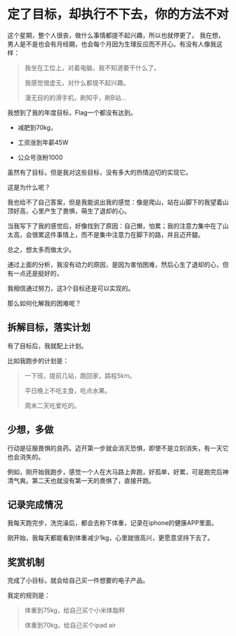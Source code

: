 # 定了目标，却执行不下去，你的方法不对



这个星期，整个人很丧，做什么事情都提不起兴趣，所以也就停更了。 我在想，男人是不是也会有月经期，也会每个月因为生理反应而不开心。有没有人像我这样：

> 我坐在工位上，对着电脑，我不知道要干什么了。
>
> 我感觉很虚无，对什么都提不起兴趣。
>
> 漫无目的的滑手机，刷知乎，刷B站...

我想到了我的年度目标，Flag一个都没有达到。

- 减肥到70kg，

- 工资涨到年薪45W

- 公众号涨粉1000

虽然有了目标，但是我对这些目标，没有多大的热情迫切的实现它。

这是为什么呢？

我也给不了自己答案，但是我能说出我的感觉：像是爬山，站在山脚下的我望着山顶好高，心里产生了畏惧，萌生了退却的心。

当我写下了我的感觉后，好像找到了原因：自己懒，怕累；我的注意力集中在了山太高，会很累这件事情上，而不是集中注意力在脚下的路，并且迈开腿。

总之，想太多而做太少。

通过上面的分析，我没有动力的原因，是因为害怕困难，然后心生了退却的心，但有一点还是挺好的，

我相信通过努力，这3个目标还是可以实现的。

那么如何化解我的困难呢？



## 拆解目标，落实计划

有了目标后，我就配上计划。

比如我跑步的计划是：

> 一下班，提前几站，跑回家，路程5km。
>
> 平日晚上不吃主食，吃点水果。
>
> 周末二天吃爱吃的。

## 少想，多做

行动是征服畏惧的良药。迈开第一步就会消灭恐惧，即使不是立刻消失，有一天它也会消失的。

例如，刚开始我跑步，感觉一个人在大马路上奔跑，好孤单，好累，可是跑完后神清气爽。第二天也就没有第一天的畏惧了，直接开跑。

## 记录完成情况

我每天跑完步，洗完澡后，都会去称下体重，记录在iphone的健康APP里面。

刚开始，我每天都能看到体重减少1kg，心里就很高兴，更愿意坚持下去了。

## 奖赏机制

完成了小目标，就会给自己买一件想要的电子产品。

我定的规则是：

> 体重到75kg，给自己买个小米体脂秤
>
> 体重到70kg，给自己买个ipad air

